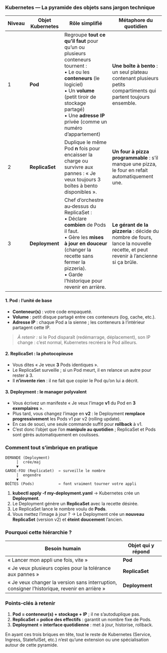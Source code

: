### Kubernetes — La pyramide des objets sans jargon technique

| Niveau | Objet Kubernetes | Rôle simplifié                                                                                                                                                                                                                                    | Métaphore du quotidien                                                                                                         |
| ------ | ---------------- | ------------------------------------------------------------------------------------------------------------------------------------------------------------------------------------------------------------------------------------------------- | ------------------------------------------------------------------------------------------------------------------------------ |
| 1      | **Pod**          | Regroupe **tout ce qu’il faut** pour qu’un ou plusieurs conteneurs tournent : <br>• Le ou les **conteneurs** (le logiciel) <br>• Un **volume** (petit tiroir de stockage partagé) <br>• Une **adresse IP** privée (comme un numéro d’appartement) | **Une boîte à bento** : un seul plateau contenant plusieurs petits compartiments qui partent toujours ensemble.                |
| 2      | **ReplicaSet**   | Duplique le même Pod **n** fois pour encaisser la charge ou survivre aux pannes : « Je veux toujours 3 boîtes à bento disponibles ».                                                                                                              | **Un four à pizza programmable** : s’il manque une pizza, le four en refait automatiquement une.                               |
| 3      | **Deployment**   | Chef d’orchestre au‐dessus du ReplicaSet : <br>• Déclare **combien** de Pods il faut. <br>• Gère les **mises à jour en douceur** (changer la recette sans fermer la pizzeria). <br>• Garde l’historique pour revenir en arrière.                  | **Le gérant de la pizzeria** : décide du nombre de fours, lance la nouvelle recette, et peut revenir à l’ancienne si ça brûle. |



#### 1. Pod : l’unité de base

* **Conteneur(s)** : votre code empaqueté.
* **Volume** : petit disque partagé entre ces conteneurs (log, cache, etc.).
* **Adresse IP** : chaque Pod a la sienne ; les conteneurs à l’intérieur partagent cette IP.

> *À retenir :* si le Pod disparaît (redémarrage, déplacement), son IP change : c’est normal, Kubernetes recréera le Pod ailleurs.


#### 2. ReplicaSet : la photocopieuse

* Vous dites « Je veux **3** Pods identiques ».
* Le ReplicaSet surveille ; si un Pod meurt, il en relance un autre pour rester à 3.
* Il **n’invente rien** : il ne fait que copier le Pod qu’on lui a décrit.



#### 3. Deployment : le manager polyvalent

* Vous écrivez un manifeste « Je veux l’image **v1** du Pod en **3 exemplaires** ».
* Plus tard, vous changez l’image en **v2** : le Deployment **remplace progressivement** les Pods v1 par v2 (rolling update).
* En cas de souci, une seule commande suffit pour **rollback** à v1.
* C’est donc l’objet que l’on **manipule au quotidien** ; ReplicaSet et Pods sont gérés automatiquement en coulisses.



### Comment tout s’imbrique en pratique

```
DEMANDE (Deployment)
     │  crée/maj
     ▼
GARDE-FOU (ReplicaSet)  ← surveille le nombre
     │  engendre
     ▼
BOÎTES (Pods)           ← font vraiment tourner votre appli
```

1. **kubectl apply -f my-deployment.yaml**
   → Kubernetes crée un **Deployment**.
2. Le Deployment génère un **ReplicaSet** avec la recette désirée.
3. Le ReplicaSet lance le nombre voulu de **Pods**.
4. Vous mettez l’image à jour ?
   → Le Deployment crée un **nouveau ReplicaSet** (version v2) et **éteint doucement** l’ancien.



### Pourquoi cette hiérarchie ?

| Besoin humain                                                                                | Objet qui y répond |
| -------------------------------------------------------------------------------------------- | ------------------ |
| « Lancer mon appli une fois, vite »                                                          | **Pod**            |
| « Je veux plusieurs copies pour la tolérance aux pannes »                                    | **ReplicaSet**     |
| « Je veux changer la version sans interruption, consigner l’historique, revenir en arrière » | **Deployment**     |



### Points-clés à retenir

1. **Pod = conteneur(s) + stockage + IP** ; il ne s’autoduplique pas.
2. **ReplicaSet = police des effectifs** : garantit un nombre fixe de Pods.
3. **Deployment = interface quotidienne** : met à jour, historise, rollback.

En ayant ces trois briques en tête, tout le reste de Kubernetes (Service, Ingress, StatefulSet, etc.) n’est qu’une extension ou une spécialisation autour de cette pyramide.


